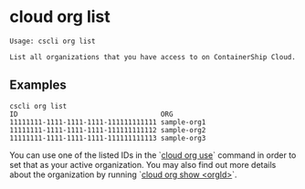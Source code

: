 # cloud org list

```
Usage: cscli org list

List all organizations that you have access to on ContainerShip Cloud.
```

## Examples

```
cscli org list
ID                                   ORG
11111111-1111-1111-1111-111111111111 sample-org1
11111111-1111-1111-1111-111111111112 sample-org2
11111111-1111-1111-1111-111111111113 sample-org3
```

You can use one of the listed IDs in the \`[cloud org use](/client/cloud-org-use.md)\` command in order to set that as your active organization. You may also find out more details about the organization by running \`[cloud org show &lt;orgId&gt;](/client/cloud-org-show.md)\`.



